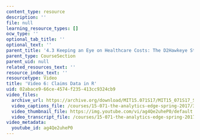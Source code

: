 ```yaml
---
content_type: resource
description: ''
file: null
learning_resource_types: []
ocw_type: ''
optional_tab_title: ''
optional_text: ''
parent_title: '4.3 Keeping an Eye on Healthcare Costs: The D2Hawkeye Story '
parent_type: CourseSection
parent_uid: null
related_resources_text: ''
resource_index_text: ''
resourcetype: Video
title: 'Video 6: Claims Data in R'
uid: 02abace9-66ce-4574-f235-413cc9324cb9
video_files:
  archive_url: https://archive.org/download/MIT15.071S17/MIT15_071S17_Session_4.3.11_300k.mp4
  video_captions_file: /courses/15-071-the-analytics-edge-spring-2017/39492e8975755c13832534057dd6141a_ag4Qe2uheP0.vtt
  video_thumbnail_file: https://img.youtube.com/vi/ag4Qe2uheP0/default.jpg
  video_transcript_file: /courses/15-071-the-analytics-edge-spring-2017/fa798bea9afa23415e184f44cf3afa08_ag4Qe2uheP0.pdf
video_metadata:
  youtube_id: ag4Qe2uheP0
---
```

